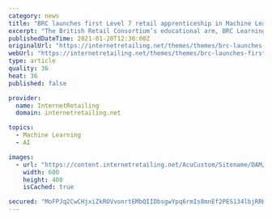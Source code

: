 ```yaml
---
category: news
title: "BRC launches first Level 7 retail apprenticeship in Machine Learning to help retailers meet new challenges"
excerpt: "The British Retail Consortium’s educational arm, BRC Learning, has partnered with Cambridge Spark, a leader in transformational data science and AI education, to develop a MSc Level qualification for advanced data analytics,"
publishedDateTime: 2021-01-20T12:30:00Z
originalUrl: "https://internetretailing.net/themes/themes/brc-launches-first-level-7-retail-apprenticeship-in-machine-learning-to-help-retailers-meet-new-challenges-22590"
webUrl: "https://internetretailing.net/themes/themes/brc-launches-first-level-7-retail-apprenticeship-in-machine-learning-to-help-retailers-meet-new-challenges-22590"
type: article
quality: 36
heat: 36
published: false

provider:
  name: InternetRetailing
  domain: internetretailing.net

topics:
  - Machine Learning
  - AI

images:
  - url: "https://content.internetretailing.net/AcuCustom/Sitename/DAM/036/AR_robot_Thumb.jpg"
    width: 600
    height: 400
    isCached: true

secured: "MoFPJq2CwCHjxiZkROVvonrtEMbQIIDbsgwYpq6rmIs8mnEf2PES134lbjRRKht0CzmJpv3aSeb0xVMOmfYIVM5oNRAGQvT7W7UY9hdsRPTrlJrb0a/uLMpdGzXkNk9Aky+x9gx914SQi6CkMwrwkONEZxhMsArprI+HclUxCPX+dFhQ/SDz4lyfSO9BPSUwopE5pnCz8bQbm/1FRQmzjSR1WTm4wSmovwmLn1di67/prEP0j89sFRcvtbM8Zjv6S+JJ+bXC11HjhPgL7t/RBPAwTtvIfc8kiZtGTtEJkHGx6LA6bQKZxgCwqMRogDLMCcwN1CrOvaOCUDMtkZ90VJUbBzYhwTViqqKYvX7q+z8=;vME+whRxjS5AGZkvcr1sYg=="
---
```



